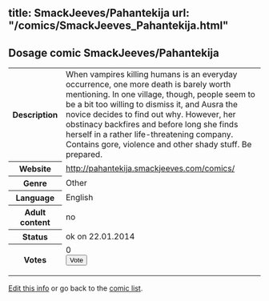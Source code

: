 title: SmackJeeves/Pahantekija
url: "/comics/SmackJeeves_Pahantekija.html"
---
Dosage comic SmackJeeves/Pahantekija
-----------------------------------------

<p id="msg"></p>
<script type="text/javascript">
if (window.location.search === '?edit_info_mail=sent_ok') {
  var elem = document.getElementById("msg");
  elem.innerHTML = 'Edited information sucessfully sent for review, which is usually done daily. Thanks!';
  elem.className = 'ok';
}
</script>
<table class="comicinfo">
<tr>
<th>Description</th><td>When vampires killing humans is an everyday occurrence, one more death is barely worth mentioning. In one village, though, people seem to be a bit too willing to dismiss it, and Ausra the novice decides to find out why. However, her obstinacy backfires and before long she finds herself in a rather life-threatening company. Contains gore, violence and other shady stuff. Be prepared.</td>
</tr>
<tr>
<th>Website</th><td><a href="http://pahantekija.smackjeeves.com/comics/">http://pahantekija.smackjeeves.com/comics/</a></td>
</tr>
<tr>
<th>Genre</th><td>Other</td>
</tr>
<tr>
<th>Language</th><td>English</td>
</tr>
<tr>
<th>Adult content</th><td>no</td>
</tr>
<tr>
<th>Status</th><td>ok on 22.01.2014</td>
</tr>
<tr>
<th>Votes</th><td>0
<form action="http://gaecounter.appspot.com/count/" method="POST">
<input name="name" type="hidden" value="SmackJeeves_Pahantekija"/>
<input name="uid" type="hidden" id="voteuid" value=""/>
<input type="submit" value="Vote"/>
</form>
</td>
</tr>
</table>
<script type="text/javascript">
var ua = navigator.userAgent;
document.getElementById("voteuid").value = ua.replace(/[^a-zA-Z0-9\._:]/g , "_");;
</script>

[Edit this info](SmackJeeves_Pahantekija_edit.html) or go back to the [comic list](../comic-index.html).
